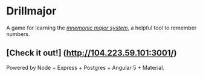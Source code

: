 # Drillmajor
A game for learning the *[mnemonic major system](https://en.wikipedia.org/wiki/Mnemonic_major_system)*, a helpful tool to remember numbers. 

## [Check it out!] (http://104.223.59.101:3001/)

Powered by Node + Express + Postgres + Angular 5 + Material.
